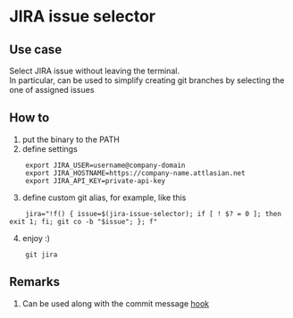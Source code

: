 # JIRA issue selector

## Use case

Select JIRA issue without leaving the terminal.  
In particular, can be used to simplify creating git branches by selecting the one of assigned issues

## How to

1. put the binary to the PATH
2. define settings
```
    export JIRA_USER=username@company-domain
    export JIRA_HOSTNAME=https://company-name.attlasian.net
    export JIRA_API_KEY=private-api-key
```
3. define custom git alias, for example, like this
```
    jira="!f() { issue=$(jira-issue-selector); if [ ! $? = 0 ]; then exit 1; fi; git co -b "$issue"; }; f"
```
4. enjoy :)
```
    git jira
```

## Remarks

1. Can be used along with the commit message [hook](https://github.com/yantonov/ticket-commit-msg)
